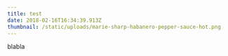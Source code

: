 ```yaml
---
title: test
date: 2018-02-16T16:34:39.913Z
thumbnail: /static/uploads/marie-sharp-habanero-pepper-sauce-hot.png
---
```

blabla
